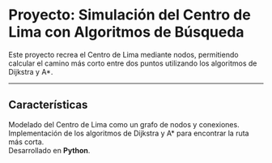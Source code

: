 #  Proyecto: Simulación del Centro de Lima con Algoritmos de Búsqueda  

Este proyecto recrea el Centro de Lima mediante nodos, permitiendo calcular el camino más corto entre dos puntos utilizando los algoritmos de Dijkstra y A*.  

---

##  Características  

 Modelado del Centro de Lima como un grafo de nodos y conexiones.  
 Implementación de los algoritmos de Dijkstra y A* para encontrar la ruta más corta.  
 Desarrollado en **Python**.
